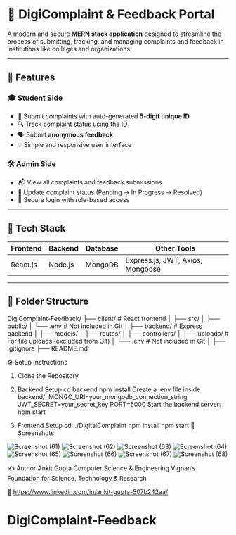 # 📢 DigiComplaint & Feedback Portal

A modern and secure **MERN stack application** designed to streamline the process of submitting, tracking, and managing complaints and feedback in institutions like colleges and organizations.

---

## 🚀 Features

### 🎓 Student Side
- 📝 Submit complaints with auto-generated **5-digit unique ID** 
- 🔍 Track complaint status using the ID
- 🗣️ Submit **anonymous feedback**
- 💡 Simple and responsive user interface

### 🛠️ Admin Side
- 📬 View all complaints and feedback submissions
- 📝 Update complaint status (Pending → In Progress → Resolved)
- 🔐 Secure login with role-based access

---

## 🧰 Tech Stack

| Frontend | Backend | Database | Other Tools |
|----------|---------|----------|-------------|
| React.js | Node.js | MongoDB  | Express.js, JWT, Axios, Mongoose |

---

## 📁 Folder Structure

DigiComplaint-Feedback/
├── client/ # React frontend
│ ├── src/
│ ├── public/
│ └── .env # Not included in Git
│
├── backend/ # Express backend
│ ├── models/
│ ├── routes/
│ ├── controllers/
│ ├── uploads/ # For file uploads (excluded from Git)
│ └── .env # Not included in Git
│
├── .gitignore
├── README.md

⚙️ Setup Instructions
1. Clone the Repository

2. Backend Setup
   cd backend
   npm install
   Create a .env file inside backend/:
   MONGO_URI=your_mongodb_connection_string
  JWT_SECRET=your_secret_key
  PORT=5000
Start the backend server:
npm start
3. Frontend Setup
   cd ../DigitalComplaint
   npm install
   npm start
📸 Screenshots

![Screenshot (61)](https://github.com/user-attachments/assets/2b79a364-80ec-4907-86ec-a7e424721a0a)
![Screenshot (62)](https://github.com/user-attachments/assets/8bf23336-7248-41c5-9134-fbb708eba47c)
![Screenshot (63)](https://github.com/user-attachments/assets/93ffaebd-5a2a-4e71-8237-b931310fa682)
![Screenshot (64)](https://github.com/user-attachments/assets/28412613-1e58-44de-9d89-a0627b7e6abe)
![Screenshot (65)](https://github.com/user-attachments/assets/17a2eca1-06a7-4afe-88f6-97dcbfda35bb)
![Screenshot (66)](https://github.com/user-attachments/assets/9df4760c-4806-4290-9b72-d3bb0fa21378)
![Screenshot (67)](https://github.com/user-attachments/assets/40aed493-d587-49f3-b343-d87ba1c20059)
![Screenshot (68)](https://github.com/user-attachments/assets/e10ccb8c-6373-4f41-8859-3705f4ecfe7b)

✍️ Author
Ankit Gupta
Computer Science & Engineering
Vignan’s Foundation for Science, Technology & Research

🔗 https://www.linkedin.com/in/ankit-gupta-507b242aa/
# DigiComplaint-Feedback
